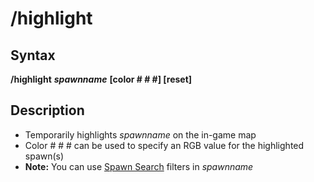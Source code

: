 # /highlight

## Syntax

**/highlight** _**spawnname**_ **\[color \# \# \#\] \[reset\]**

## Description

* Temporarily highlights _spawnname_ on the in-game map
* Color \# \# \# can be used to specify an RGB value for the highlighted spawn\(s\)
* **Note:** You can use [Spawn Search](../../../reference/general/spawn-search.md) filters in _spawnname_

